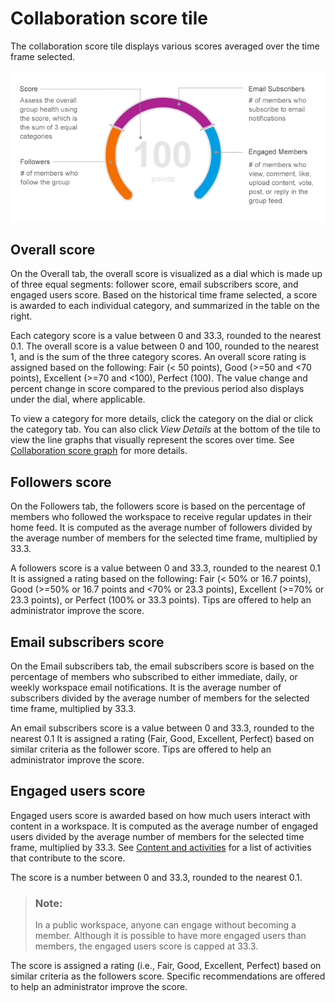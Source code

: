 <!-- loio0227f8007f124b519fd66419b9635104 -->

# Collaboration score tile

The collaboration score tile displays various scores averaged over the time frame selected.

![](images/dashboard_collabscorehelp_1608_977440e.png)



## Overall score

On the Overall tab, the overall score is visualized as a dial which is made up of three equal segments: follower score, email subscribers score, and engaged users score. Based on the historical time frame selected, a score is awarded to each individual category, and summarized in the table on the right.

Each category score is a value between 0 and 33.3, rounded to the nearest 0.1. The overall score is a value between 0 and 100, rounded to the nearest 1, and is the sum of the three category scores. An overall score rating is assigned based on the following: Fair \(< 50 points\), Good \(\>=50 and <70 points\), Excellent \(\>=70 and <100\), Perfect \(100\). The value change and percent change in score compared to the previous period also displays under the dial, where applicable.

To view a category for more details, click the category on the dial or click the category tab. You can also click *View Details* at the bottom of the tile to view the line graphs that visually represent the scores over time. See [Collaboration score graph](collaboration-score-graph-895ee36.md) for more details.



## Followers score

On the Followers tab, the followers score is based on the percentage of members who followed the workspace to receive regular updates in their home feed. It is computed as the average number of followers divided by the average number of members for the selected time frame, multiplied by 33.3.

A followers score is a value between 0 and 33.3, rounded to the nearest 0.1 It is assigned a rating based on the following: Fair \(< 50% or 16.7 points\), Good \(\>=50% or 16.7 points and <70% or 23.3 points\), Excellent \(\>=70% or 23.3 points\), or Perfect \(100% or 33.3 points\). Tips are offered to help an administrator improve the score.



## Email subscribers score

On the Email subscribers tab, the email subscribers score is based on the percentage of members who subscribed to either immediate, daily, or weekly workspace email notifications. It is the average number of subscribers divided by the average number of members for the selected time frame, multiplied by 33.3.

An email subscribers score is a value between 0 and 33.3, rounded to the nearest 0.1 It is assigned a rating \(Fair, Good, Excellent, Perfect\) based on similar criteria as the follower score. Tips are offered to help an administrator improve the score.



## Engaged users score

Engaged users score is awarded based on how much users interact with content in a workspace. It is computed as the average number of engaged users divided by the average number of members for the selected time frame, multiplied by 33.3. See [Content and activities](content-and-activities-b20ff4d.md) for a list of activities that contribute to the score.

The score is a number between 0 and 33.3, rounded to the nearest 0.1.

> ### Note:  
> In a public workspace, anyone can engage without becoming a member. Although it is possible to have more engaged users than members, the engaged users score is capped at 33.3.

The score is assigned a rating \(i.e., Fair, Good, Excellent, Perfect\) based on similar criteria as the followers score. Specific recommendations are offered to help an administrator improve the score.

